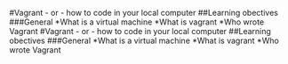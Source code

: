 #Vagrant - or - how to code in your local computer
##Learning obectives 
###General 
*What is a virtual machine
*What is vagrant
*Who wrote Vagrant #Vagrant - or - how to code in your local computer
##Learning obectives 
###General 
*What is a virtual machine
*What is vagrant
*Who wrote Vagrant 
